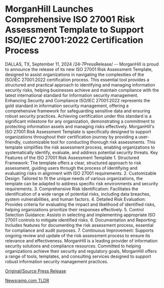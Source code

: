 # MorganHill Launches Comprehensive ISO 27001 Risk Assessment Template to Support ISO/IEC 27001:2022 Certification Process

DALLAS, TX, September 11, 2024 /24-7PressRelease/ -- MorganHill is proud to announce the release of its new ISO 27001 Risk Assessment Template, designed to assist organizations in navigating the complexities of the ISO/IEC 27001:2022 certification process. This essential tool provides a structured and practical approach to identifying and managing information security risks, helping businesses achieve and maintain compliance with the latest international standard for information security management.  Enhancing Security and Compliance ISO/IEC 27001:2022 represents the gold standard in information security management, offering a comprehensive framework for safeguarding sensitive data and ensuring robust security practices. Achieving certification under this standard is a significant milestone for any organization, demonstrating a commitment to protecting information assets and managing risks effectively.  MorganHill's ISO 27001 Risk Assessment Template is specifically designed to support organizations throughout their certification journey by providing a user-friendly, customizable tool for conducting thorough risk assessments. This template simplifies the risk assessment process, enabling organizations to systematically identify, evaluate, and address potential security threats.  Key Features of the ISO 27001 Risk Assessment Template  1. Structured Framework: The template offers a clear, structured approach to risk assessment, guiding users through the process of identifying and evaluating risks in alignment with ISO 27001 requirements. 2. Customizable Design: Tailored to fit the unique needs of various organizations, the template can be adapted to address specific risk environments and security requirements. 3. Comprehensive Risk Identification: Facilitates the identification of a wide range of potential risks, including data breaches, system vulnerabilities, and human factors. 4. Detailed Risk Evaluation: Provides criteria for evaluating the impact and likelihood of identified risks, helping organizations prioritize their responses effectively. 5. Control Selection Guidance: Assists in selecting and implementing appropriate ISO 27001 controls to mitigate identified risks. 6. Documentation and Reporting: Includes features for documenting the risk assessment process, essential for compliance and audit purposes. 7. Continuous Improvement: Supports ongoing review and update of the risk assessment process to ensure its relevance and effectiveness.  MorganHill is a leading provider of information security solutions and compliance resources. Committed to helping organizations achieve their security and regulatory goals, MorganHill offers a range of tools, templates, and consulting services designed to support robust information security management practices. 

[Original/Source Press Release](https://www.24-7pressrelease.com/press-release/514200/morganhill-launches-comprehensive-iso-27001-risk-assessment-template-to-support-isoiec-270012022-certification-process) 

[Newsramp.com TLDR](https://newsramp.com/None) 